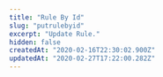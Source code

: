 ```yaml
---
title: "Rule By Id"
slug: "putrulebyid"
excerpt: "Update Rule."
hidden: false
createdAt: "2020-02-16T22:30:02.900Z"
updatedAt: "2020-02-27T17:22:00.282Z"
---
```

